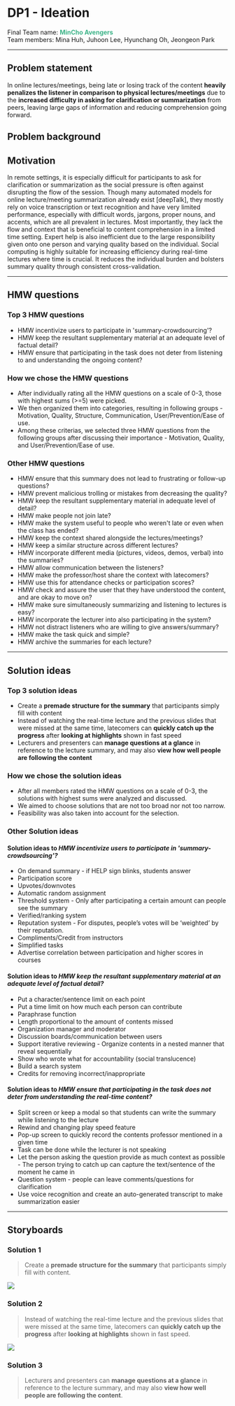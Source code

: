# DP1 - Ideation
Final Team name: <span style="color:#3eb489;">**MinCho Avengers**</span> <br>
Team members: Mina Huh, Juhoon Lee, Hyunchang Oh, Jeongeon Park

-----

## Problem statement
In online lectures/meetings, being late or losing track of the content **heavily penalizes the listener in comparison to physical lectures/meetings** due to the **increased difficulty in asking for clarification or summarization** from peers, leaving large gaps of information and reducing comprehension going forward.

## Problem background


## Motivation
In remote settings, it is especially difficult for participants to ask for clarification or summarization as the social pressure is often against disrupting the flow of the session. Though many automated models for online lecture/meeting summarization already exist [deepTalk], they mostly rely on voice transcription or text recognition and have very limited performance, especially with difficult words, jargons, proper nouns, and accents, which are all prevalent in lectures. Most importantly, they lack the flow and context that is beneficial to content comprehension in a limited time setting. Expert help is also inefficient due to the large responsibility given onto one person and varying quality based on the individual. Social computing is highly suitable for increasing efficiency during real-time lectures where time is crucial. It reduces the individual burden and bolsters summary quality through consistent cross-validation.

-----

## HMW questions
### Top 3 HMW questions
* HMW incentivize users to participate in 'summary-crowdsourcing'?
* HMW keep the resultant supplementary material at an adequate level of factual detail?
* HMW ensure that participating in the task does not deter from listening to and understanding the ongoing content?

### How we chose the HMW questions
* After individually rating all the HMW questions on a scale of 0-3, those with highest sums (>=5) were picked.
* We then organized them into categories, resulting in following groups - Motivation, Quality, Structure, Communication, User/Prevention/Ease of use.
* Among these criterias, we selected three HMW questions from the following groups after discussing their importance - Motivation, Quality, and User/Prevention/Ease of use.

### Other HMW questions
* HMW ensure that this summary does not lead to frustrating or follow-up questions?
* HMW prevent malicious trolling or mistakes from decreasing the quality?
* HMW keep the resultant supplementary material in adequate level of detail?
* HMW make people not join late? 
* HMW make the system useful to people who weren't late or even when the class has ended?
* HMW keep the context shared alongside the lectures/meetings?
* HMW keep a similar structure across different lectures?
* HMW incorporate different media (pictures, videos, demos, verbal) into the summaries?
* HMW allow communication between the listeners?
* HMW make the professor/host share the context with latecomers?
* HMW use this for attendance checks or participation scores?
* HMW check and assure the user that they have understood the content, and are okay to move on?
* HMW make sure simultaneously summarizing and listening to lectures is easy?
* HMW incorporate the lecturer into also participating in the system?
* HMW not distract listeners who are willing to give answers/summary?
* HMW make the task quick and simple?
* HMW archive the summaries for each lecture?

-----

## Solution ideas
### Top 3 solution ideas
* Create a **premade structure for the summary** that participants simply fill with content
* Instead of watching the real-time lecture and the previous slides that were missed at the same time, latecomers can **quickly catch up the progress** after **looking at highlights** shown in fast speed
* Lecturers and presenters can **manage questions at a glance** in reference to the lecture summary, and may also **view how well people are following the content**

### How we chose the solution ideas
* After all members rated the HMW questions on a scale of 0-3, the solutions with highest sums were analyzed and discussed.
* We aimed to choose solutions that are not too broad nor not too narrow.
* Feasibility was also taken into account for the selection.

### Other Solution ideas
#### Solution ideas to *HMW incentivize users to participate in 'summary-crowdsourcing'?*
* On demand summary - if HELP sign blinks, students answer
* Participation score
* Upvotes/downvotes
* Automatic random assignment 
* Threshold system - Only after participating a certain amount can people see the summary
* Verified/ranking system
* Reputation system - For disputes, people’s votes will be ‘weighted’ by their reputation.
* Compliments/Credit from instructors
* Simplified tasks
* Advertise correlation between participation and higher scores in courses

#### Solution ideas to *HMW keep the resultant supplementary material at an adequate level of factual detail?*
* Put a character/sentence limit on each point
* Put a time limit on how much each person can contribute
* Paraphrase function
* Length proportional to the amount of contents missed
* Organization manager and moderator
* Discussion boards/communication between users
* Support iterative reviewing - Organize contents in a nested manner that reveal sequentially
* Show who wrote what for accountability (social translucence)
* Build a search system
* Credits for removing incorrect/inappropriate

#### Solution ideas to *HMW ensure that participating in the task does not deter from understanding the real-time content?*
* Split screen or keep a modal so that students can write the summary while listening to the lecture
* Rewind and changing play speed feature
* Pop-up screen to quickly record the contents professor mentioned in a given time
* Task can be done while the lecturer is not speaking
* Let the person asking the question provide as much context as possible - The person trying to catch up can capture the text/sentence of the moment he came in
* Question system - people can leave comments/questions for clarification
* Use voice recognition and create an auto-generated transcript to make summarization easier

-----

## Storyboards
### Solution 1
> Create a **premade structure for the summary** that participants simply fill with content.
<img src="https://github.com/jeongeon-park/MinChoAvengers/blob/master/documents/DP1/Storyboard_1.JPG"/>

### Solution 2
> Instead of watching the real-time lecture and the previous slides that were missed at the same time, latecomers can **quickly catch up the progress** after **looking at highlights** shown in fast speed.
<img src="https://github.com/jeongeon-park/MinChoAvengers/blob/master/documents/DP1/Storyboard_2.jpg"/>

### Solution 3
> Lecturers and presenters can **manage questions at a glance** in reference to the lecture summary, and may also **view how well people are following the content**.

